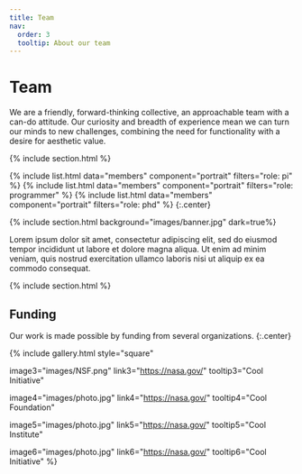 ```yaml
---
title: Team
nav:
  order: 3
  tooltip: About our team
---
```


# <i class="fas fa-users"></i>Team

We are a friendly, forward-thinking collective, an approachable team with a can-do attitude. Our curiosity and breadth of experience mean we can turn our minds to new challenges, combining the need for functionality with a desire for aesthetic value.


{% include section.html %}

{%
  include list.html
  data="members"
  component="portrait"
  filters="role: pi"
%}
{%
  include list.html
  data="members"
  component="portrait"
  filters="role: programmer"
%}
{%
  include list.html
  data="members"
  component="portrait"
  filters="role: phd"
%}
{:.center}

{% include section.html background="images/banner.jpg" dark=true%}

Lorem ipsum dolor sit amet, consectetur adipiscing elit, sed do eiusmod tempor incididunt ut labore et dolore magna aliqua.
Ut enim ad minim veniam, quis nostrud exercitation ullamco laboris nisi ut aliquip ex ea commodo consequat.

{% include section.html %}

## Funding

Our work is made possible by funding from several organizations.
{:.center}

{%
  include gallery.html
  style="square"


  image3="images/NSF.png"
  link3="https://nasa.gov/"
  tooltip3="Cool Initiative"

  image4="images/photo.jpg"
  link4="https://nasa.gov/"
  tooltip4="Cool Foundation"

  image5="images/photo.jpg"
  link5="https://nasa.gov/"
  tooltip5="Cool Institute"

  image6="images/photo.jpg"
  link6="https://nasa.gov/"
  tooltip6="Cool Initiative"
%}
